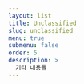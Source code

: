 ```yaml
---
layout: list
title: Unclassified
slug: unclassified
menu: true
submenu: false
order: 5
description: >
  기타 내용들
---
```

